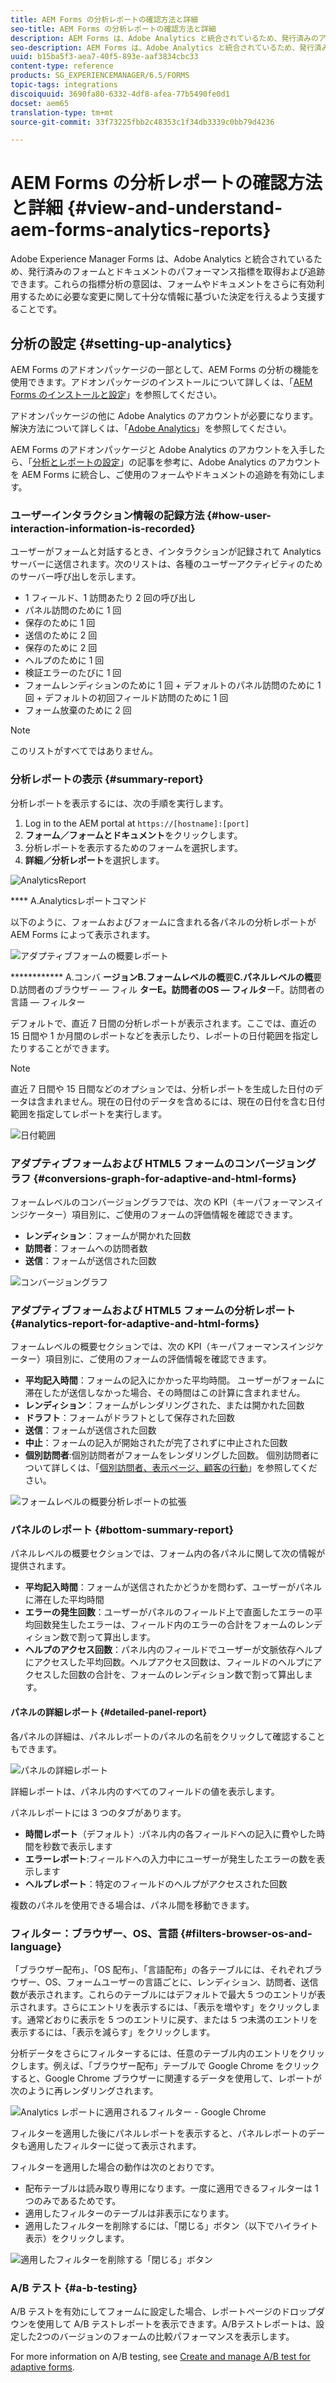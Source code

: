 ```yaml
---
title: AEM Forms の分析レポートの確認方法と詳細
seo-title: AEM Forms の分析レポートの確認方法と詳細
description: AEM Forms は、Adobe Analytics と統合されているため、発行済みのアダプティブフォームの概要と詳細分析を利用できます。
seo-description: AEM Forms は、Adobe Analytics と統合されているため、発行済みのアダプティブフォームの概要と詳細分析を利用できます。
uuid: b15ba5f3-aea7-40f5-893e-aaf3834cbc33
content-type: reference
products: SG_EXPERIENCEMANAGER/6.5/FORMS
topic-tags: integrations
discoiquuid: 3690fa80-6332-4df8-afea-77b5490fe0d1
docset: aem65
translation-type: tm+mt
source-git-commit: 33f73225fbb2c48353c1f34db3339c0bb79d4236

---
```



# AEM Forms の分析レポートの確認方法と詳細 {#view-and-understand-aem-forms-analytics-reports}

Adobe Experience Manager Forms は、Adobe Analytics と統合されているため、発行済みのフォームとドキュメントのパフォーマンス指標を取得および追跡できます。これらの指標分析の意図は、フォームやドキュメントをさらに有効利用するために必要な変更に関して十分な情報に基づいた決定を行えるよう支援することです。

## 分析の設定 {#setting-up-analytics}

AEM Forms のアドオンパッケージの一部として、AEM Forms の分析の機能を使用できます。アドオンパッケージのインストールについて詳しくは、「[AEM Forms のインストールと設定](../../forms/using/installing-configuring-aem-forms-osgi.md)」を参照してください。

アドオンパッケージの他に Adobe Analytics のアカウントが必要になります。解決方法について詳しくは、「[Adobe Analytics](https://www.adobe.com/solutions/digital-analytics.html)」を参照してください。

AEM Forms のアドオンパッケージと Adobe Analytics のアカウントを入手したら、「[分析とレポートの設定](../../forms/using/configure-analytics-forms-documents.md)」の記事を参考に、Adobe Analytics のアカウントを AEM Forms に統合し、ご使用のフォームやドキュメントの追跡を有効にします。

### ユーザーインタラクション情報の記録方法 {#how-user-interaction-information-is-recorded}

ユーザーがフォームと対話するとき、インタラクションが記録されて Analytics サーバーに送信されます。次のリストは、各種のユーザーアクティビティのためのサーバー呼び出しを示します。

* 1 フィールド、1 訪問あたり 2 回の呼び出し
* パネル訪問のために 1 回
* 保存のために 1 回
* 送信のために 2 回
* 保存のために 2 回
* ヘルプのために 1 回
* 検証エラーのたびに 1 回
* フォームレンディションのために 1 回 + デフォルトのパネル訪問のために 1 回 + デフォルトの初回フィールド訪問のために 1 回
* フォーム放棄のために 2 回

>[!NOTE]
>
>このリストがすべてではありません。

### 分析レポートの表示 {#summary-report}

分析レポートを表示するには、次の手順を実行します。

1. Log in to the AEM portal at `https://[hostname]:[port]`
1. **フォーム／フォームとドキュメント**&#x200B;をクリックします。
1. 分析レポートを表示するためのフォームを選択します。
1. **詳細／分析レポート**&#x200B;を選択します。

![AnalyticsReport](assets/analyticsreport.png)

**** A.Analyticsレポートコマンド

以下のように、フォームおよびフォームに含まれる各パネルの分析レポートが AEM Forms によって表示されます。

![アダプティブフォームの概要レポート](assets/analyticsdashboard_callout.png)

************ A.コンバ **ージョンB.フォームレベルの概**&#x200B;要&#x200B;**C.パネルレベルの概**&#x200B;要D.訪問者のブラウザー — フィル **ターE。訪問者のOS — フィルタ**&#x200B;ーF。訪問者の言語 — フィルター

デフォルトで、直近 7 日間の分析レポートが表示されます。ここでは、直近の 15 日間や 1 か月間のレポートなどを表示したり、レポートの日付範囲を指定したりすることができます。

>[!NOTE]
>
>直近 7 日間や 15 日間などのオプションでは、分析レポートを生成した日付のデータは含まれません。現在の日付のデータを含めるには、現在の日付を含む日付範囲を指定してレポートを実行します。

![日付範囲](assets/date-range.png)

### アダプティブフォームおよび HTML5 フォームのコンバージョングラフ {#conversions-graph-for-adaptive-and-html-forms}

フォームレベルのコンバージョングラフでは、次の KPI（キーパフォーマンスインジケーター）項目別に、ご使用のフォームの評価情報を確認できます。

* **レンディション**：フォームが開かれた回数
* **訪問者**：フォームへの訪問者数
* **送信**：フォームが送信された回数

![コンバージョングラフ](assets/conversion-graph.png)

### アダプティブフォームおよび HTML5 フォームの分析レポート {#analytics-report-for-adaptive-and-html-forms}

フォームレベルの概要セクションでは、次の KPI（キーパフォーマンスインジケーター）項目別に、ご使用のフォームの評価情報を確認できます。

* **平均記入時間**：フォームの記入にかかった平均時間。 ユーザーがフォームに滞在したが送信しなかった場合、その時間はこの計算に含まれません。
* **レンディション**：フォームがレンダリングされた、または開かれた回数
* **ドラフト**：フォームがドラフトとして保存された回数
* **送信**：フォームが送信された回数
* **中止**：フォームの記入が開始されたが完了されずに中止された回数
* **個別訪問者**:個別訪問者がフォームをレンダリングした回数。 個別訪問者について詳しくは、「[個別訪問者、表示ページ、顧客の行動](https://helpx.adobe.com/analytics/kb/unique-visitors-visitor-behavior.html)」を参照してください。

![フォームレベルの概要分析レポートの拡張](assets/analytics-report.png)

### パネルのレポート {#bottom-summary-report}

パネルレベルの概要セクションでは、フォーム内の各パネルに関して次の情報が提供されます。

* **平均記入時間**：フォームが送信されたかどうかを問わず、ユーザーがパネルに滞在した平均時間
* **エラーの発生回数**：ユーザーがパネルのフィールド上で直面したエラーの平均回数発生したエラーは、フィールド内のエラーの合計をフォームのレンディション数で割って算出します。
* **ヘルプのアクセス回数**：パネル内のフィールドでユーザーが文脈依存ヘルプにアクセスした平均回数。ヘルプアクセス回数は、フィールドのヘルプにアクセスした回数の合計を、フォームのレンディション数で割って算出します。

#### パネルの詳細レポート {#detailed-panel-report}

各パネルの詳細は、パネルレポートのパネルの名前をクリックして確認することもできます。

![パネルの詳細レポート](assets/panel-report-detailed.png)

詳細レポートは、パネル内のすべてのフィールドの値を表示します。

パネルレポートには 3 つのタブがあります。

* **時間レポート**（デフォルト）:パネル内の各フィールドへの記入に費やした時間を秒数で表示します
* **エラーレポート**:フィールドへの入力中にユーザーが発生したエラーの数を表示します
* **ヘルプレポート**：特定のフィールドのヘルプがアクセスされた回数

複数のパネルを使用できる場合は、パネル間を移動できます。

### フィルター：ブラウザー、OS、言語 {#filters-browser-os-and-language}

「ブラウザー配布」、「OS 配布」、「言語配布」の各テーブルには、それぞれブラウザー、OS、フォームユーザーの言語ごとに、レンディション、訪問者、送信数が表示されます。これらのテーブルにはデフォルトで最大 5 つのエントリが表示されます。さらにエントリを表示するには、「表示を増やす」をクリックします。通常どおりに表示を 5 つのエントリに戻す、または 5 つ未満のエントリを表示するには、「表示を減らす」をクリックします。

分析データをさらにフィルターするには、任意のテーブル内のエントリをクリックします。例えば、「ブラウザー配布」テーブルで Google Chrome をクリックすると、Google Chrome ブラウザーに関連するデータを使用して、レポートが次のように再レンダリングされます。

![Analytics レポートに適用されるフィルター - Google Chrome ](assets/filter-1.png)

フィルターを適用した後にパネルレポートを表示すると、パネルレポートのデータも適用したフィルターに従って表示されます。

  フィルターを適用した場合の動作は次のとおりです。

* 配布テーブルは読み取り専用になります。一度に適用できるフィルターは 1 つのみであるためです。
* 適用したフィルターのテーブルは非表示になります。
* 適用したフィルターを削除するには、「閉じる」ボタン（以下でハイライト表示）をクリックします。

![適用したフィルターを削除する「閉じる」ボタン](assets/close-filter.png)

### A/B テスト {#a-b-testing}

A/B テストを有効にしてフォームに設定した場合、レポートページのドロップダウンを使用して A/B テストレポートを表示できます。A/Bテストレポートは、設定した2つのバージョンのフォームの比較パフォーマンスを表示します。

For more information on A/B testing, see [Create and manage A/B test for adaptive forms](../../forms/using/ab-testing-adaptive-forms.md).
